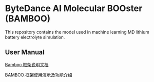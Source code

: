 # **B**yteDance **A**I **M**olecular **BOO**ster (BAMBOO)

This repository contains the model used in machine learning MD lithium battery electrolyte simulation.

## User Manual

[Bamboo 框架说明文档](https://bytedance.larkoffice.com/docx/KcBmdmjqpoC69CxVbP3c5CiRnfy)

[BAMBOO 框架使用演示及功能介绍](https://bytedance.larkoffice.com/docx/SBdkdKzqsoaD5OxejPVcBhLFnTd)


